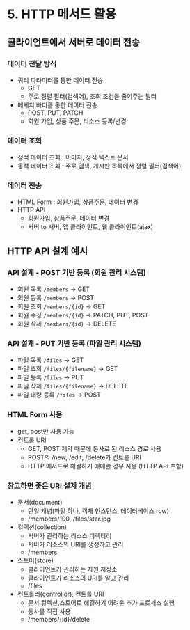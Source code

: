 # 5. HTTP 메서드 활용

## 클라이언트에서 서버로 데이터 전송

### 데이터 전달 방식

- 쿼리 파라미터를 통한 데이터 전송
    - GET
    - 주로 정렬 필터(검색어), 조회 조건을 줄여주는 필터
- 메세지 바디를 통한 데이터 전송
    - POST, PUT, PATCH
    - 회원 가입, 상품 주문, 리소스 등록/변경

### 데이터 조회

- 정적 데이터 조회 : 이미지, 정적 텍스트 문서
- 동적 데이터 조회 : 주로 검색, 게시판 목록에서 정렬 필터(검색어)

### 데이터 전송

- HTML Form : 회원가입, 상품주문, 데이터 변경
- HTTP API
    - 회원가입, 상품주문, 데이터 변경
    - 서버 to 서버, 앱 클라이언트, 웹 클라이언트(ajax)

## HTTP API 설계 예시

### API 설계 - POST 기반 등록 (회원 관리 시스템)

- 회원 목록 `/members` → GET
- 회원 등록 `/members` → POST
- 회원 조회 `/members/{id}` → GET
- 회원 수정 `/members/{id}` → PATCH, PUT, POST
- 회원 삭제 `/members/{id}` → DELETE

### API 설계 - PUT 기반 등록 (파일 관리 시스템)

- 파일 목록 `/files` → GET
- 파일 조회 `/files/{filename}` → GET
- 파일 등록 `/files` → PUT
- 파일 삭제 `/files/{filename}` → DELETE
- 파일 대량 등록 `/files` → POST

### HTML Form 사용

- get, post만 사용 가능
- 컨트롤 URI
    - GET, POST 제약 때문에 동사로 된 리소스 경로 사용
    - POST의 /new, /edit, /delete가 컨트롤 URI
    - HTTP 메서드로 해결하기 애매한 경우 사용 (HTTP API 포함)
    

### 참고하면 좋은 URI 설계 개념

- 문서(document)
    - 단일 개념(파일 하나, 객체 인스턴스, 데이터베이스 row)
    - /members/100, /files/star.jpg
- 컬렉션(collection)
    - 서버가 관리하는 리소스 디렉터리
    - 서버가 리소스의 URI를 생성하고 관리
    - /members
- 스토어(store)
    - 클라이언트가 관리하는 자원 저장소
    - 클라이언트가 리소스의 URI를 알고 관리
    - /files
- 컨트롤러(controller), 컨트롤 URI
    - 문서,컬렉션,스토어로 해결하기 어려운 추가 프로세스 실행
    - 동사를 직접 사용
    - /members/{id}/delete

